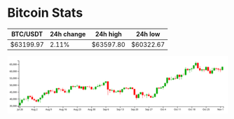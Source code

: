# Bitcoin Stats

BTC/USDT|24h change|24h high|24h low|
|---|---|---|---|
|$63199.97|2.11%|$63597.80|$60322.67|

<img src="./chart.svg">

